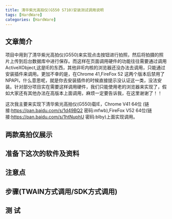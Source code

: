 ```yaml
---
title: 清华紫光高拍仪(G550 S710)安装测试调用说明
tags: [HardWare]
categories: [HardWare]
---
```


## 文章简介

项目中用到了清华紫光高拍仪(G550)来实现点击按钮进行拍照，然后将拍摄的照片上传到后台数据库中进行保存。而这样在页面调用硬件的功能往往需要通过调用ActiveXObject,这是IE的东西，其他非IE内核的浏览器还没办法去调用，只能通过安装插件来调用。更加不幸的是，在Chrome 41,FireFox 52 这两个版本后禁用了NPAPI，什么意思呢，就是你去安装插件的时候直接提示没认证这一类，没法安装。针对部分项目实在需要这样调用硬件，我们只能使用老的浏览器来实现了，假如大家还有其他办法在高版本上面调用，麻烦一定要告诉我，在这里谢谢了！！

这次我主要来实现下清华紫光高拍仪(G550)载IE，Chrome V41 64位 (链接:https://pan.baidu.com/s/1d49BQ2  密码:mfwb),FireFox V52 64位(链接:https://pan.baidu.com/s/1htNuphU  密码:blby)上面实现调用。

## 两款高拍仪展示

## 准备下这次的软件及资料

## 注意点

## 步骤(TWAIN方式调用/SDK方式调用)

##  测 试